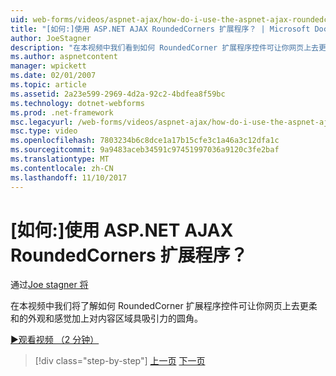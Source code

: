 ```yaml
---
uid: web-forms/videos/aspnet-ajax/how-do-i-use-the-aspnet-ajax-roundedcorners-extender
title: "[如何:]使用 ASP.NET AJAX RoundedCorners 扩展程序？ | Microsoft Docs"
author: JoeStagner
description: "在本视频中我们看到如何 RoundedCorner 扩展程序控件可让你网页上去更柔和的外观和感觉通过将具吸引力的圆角添加到内容区域..."
ms.author: aspnetcontent
manager: wpickett
ms.date: 02/01/2007
ms.topic: article
ms.assetid: 2a23e599-2969-4d2a-92c2-4bdfea8f59bc
ms.technology: dotnet-webforms
ms.prod: .net-framework
msc.legacyurl: /web-forms/videos/aspnet-ajax/how-do-i-use-the-aspnet-ajax-roundedcorners-extender
msc.type: video
ms.openlocfilehash: 7803234b6c8dce1a17b15cfe3c1a46a3c12dfa1c
ms.sourcegitcommit: 9a9483aceb34591c97451997036a9120c3fe2baf
ms.translationtype: MT
ms.contentlocale: zh-CN
ms.lasthandoff: 11/10/2017
---
```

<a name="how-do-i-use-the-aspnet-ajax-roundedcorners-extender"></a>[如何:]使用 ASP.NET AJAX RoundedCorners 扩展程序？
====================
通过[Joe stagner 将](https://github.com/JoeStagner)

在本视频中我们将了解如何 RoundedCorner 扩展程序控件可让你网页上去更柔和的外观和感觉加上对内容区域具吸引力的圆角。

[&#9654;观看视频 （2 分钟）](https://channel9.msdn.com/Blogs/ASP-NET-Site-Videos/how-do-i-use-the-aspnet-ajax-roundedcorners-extender)

>[!div class="step-by-step"]
[上一页](how-do-i-use-an-aspnet-ajax-scriptmanagerproxy.md)
[下一页](how-do-i-use-the-aspnet-ajax-timer-control.md)
